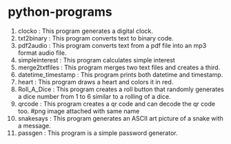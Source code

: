 # python-programs


1. clocko : This program generates a digital clock.
2. txt2binary : This program converts text to binary code.
3. pdf2audio : This program converts text from a pdf file into an mp3 format audio file.
4. simpleinterest : This program calculates simple interest
5. merge2txtfiles : This program merges two text files and creates a third.
6. datetime_timestamp : This program prints both datetime and timestamp.
7. heart : This program draws a heart and colors it in red.
8. Roll_A_Dice : This program creates a roll button that randomly generates a dice number from 1 to 6 similar to a rolling of a dice. 
9. qrcode : This program creates a qr code and can decode the qr code too. #png image attached with same name
10. snakesays : This program generates an ASCII art picture of a snake with a message.
11. passgen : This program is a simple password generator.
